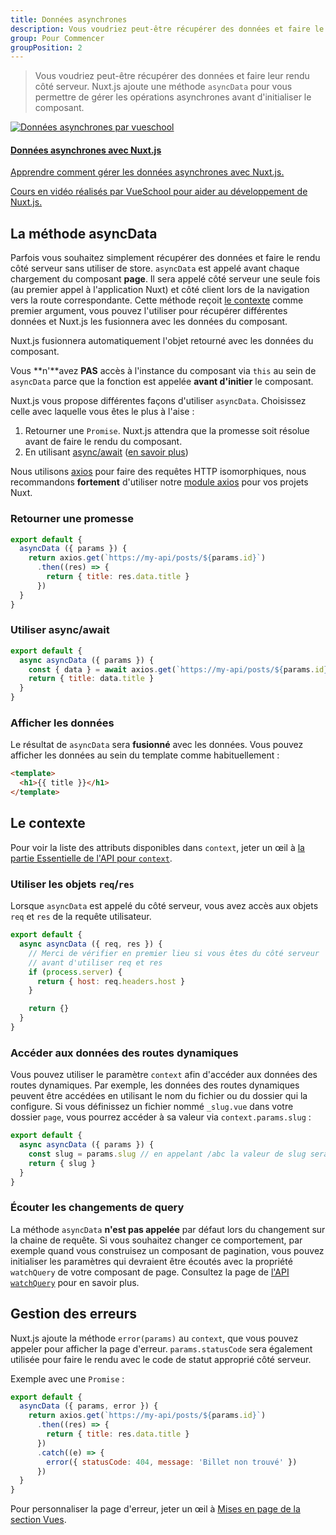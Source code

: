 ```yaml
---
title: Données asynchrones
description: Vous voudriez peut-être récupérer des données et faire le rendu côté serveur. Nuxt.js ajoute une méthode `asyncData` pour vous permettre de gérer les opérations asynchrones avant de définir les données du composant.
group: Pour Commencer
groupPosition: 2
---
```


> Vous voudriez peut-être récupérer des données et faire leur rendu côté serveur. Nuxt.js ajoute une méthode `asyncData` pour vous permettre de gérer les opérations asynchrones avant d'initialiser le composant.

<div>
  <a href="https://vueschool.io/courses/async-data-with-nuxtjs?friend=nuxt" target="_blank" class="Promote">
    <img src="/async-data-with-nuxtjs.png" srcset="/async-data-with-nuxtjs-2x.png 2x" alt="Données asynchrones par vueschool"/>
    <div class="Promote__Content">
      <h4 class="Promote__Content__Title">Données asynchrones avec Nuxt.js</h4>
      <p class="Promote__Content__Description">Apprendre comment gérer les données asynchrones avec Nuxt.js.</p>
      <p class="Promote__Content__Signature">Cours en vidéo réalisés par VueSchool pour aider au développement de Nuxt.js.</p>
    </div>
  </a>
</div>

## La méthode asyncData

Parfois vous souhaitez simplement récupérer des données et faire le rendu côté serveur sans utiliser de store.
`asyncData` est appelé avant chaque chargement du composant **page**.
Il sera appelé côté serveur une seule fois (au premier appel à l'application Nuxt) et côté client lors de la navigation vers la route correspondante.
Cette méthode reçoit [le contexte](/api/context) comme premier argument, vous pouvez l'utiliser pour récupérer différentes données et Nuxt.js les fusionnera avec les données du composant.

Nuxt.js fusionnera automatiquement l'objet retourné avec les données du composant.

<div class="Alert Alert--orange">

Vous **n'**avez **PAS** accès à l'instance du composant via `this` au sein de `asyncData` parce que la fonction est appelée **avant d'initier** le composant.

</div>

Nuxt.js vous propose différentes façons d'utiliser `asyncData`. Choisissez celle avec laquelle vous êtes le plus à l'aise :

1. Retourner une `Promise`. Nuxt.js attendra que la promesse soit résolue avant de faire le rendu du composant.
2. En utilisant [async/await](https://github.com/lukehoban/ecmascript-asyncawait) ([en savoir plus](https://zeit.co/blog/async-and-await))

<div class="Alert Alert--grey">

Nous utilisons [axios](https://github.com/mzabriskie/axios) pour faire des requêtes HTTP isomorphiques, nous recommandons <strong>fortement</strong> d'utiliser notre [module axios](https://axios.nuxtjs.org/) pour vos projets Nuxt.

</div>

### Retourner une promesse

```js
export default {
  asyncData ({ params }) {
    return axios.get(`https://my-api/posts/${params.id}`)
      .then((res) => {
        return { title: res.data.title }
      })
  }
}
```

### Utiliser async/await

```js
export default {
  async asyncData ({ params }) {
    const { data } = await axios.get(`https://my-api/posts/${params.id}`)
    return { title: data.title }
  }
}
```


### Afficher les données

Le résultat de `asyncData` sera **fusionné** avec les données.
Vous pouvez afficher les données au sein du template comme habituellement :

```html
<template>
  <h1>{{ title }}</h1>
</template>
```

## Le contexte

Pour voir la liste des attributs disponibles dans `context`, jeter un œil à [la partie Essentielle de l'API pour `context`](/api/context).

### Utiliser les objets `req`/`res`

Lorsque `asyncData` est appelé du côté serveur, vous avez accès aux objets `req` et `res` de la requête utilisateur.

```js
export default {
  async asyncData ({ req, res }) {
    // Merci de vérifier en premier lieu si vous êtes du côté serveur
    // avant d'utiliser req et res
    if (process.server) {
      return { host: req.headers.host }
    }

    return {}
  }
}
```

### Accéder aux données des routes dynamiques

Vous pouvez utiliser le paramètre `context` afin d'accéder aux données des routes dynamiques.
Par exemple, les données des routes dynamiques peuvent être accédées en utilisant le nom du fichier ou du dossier qui la configure.
Si vous définissez un fichier nommé `_slug.vue` dans votre dossier `page`, vous pourrez accéder à sa valeur via `context.params.slug` :

```js
export default {
  async asyncData ({ params }) {
    const slug = params.slug // en appelant /abc la valeur de slug sera "abc"
    return { slug }
  }
}
```

### Écouter les changements de query

La méthode `asyncData` **n'est pas appelée** par défaut lors du changement sur la chaine de requête.
Si vous souhaitez changer ce comportement, par exemple quand vous construisez un composant de pagination,
vous pouvez initialiser les paramètres qui devraient être écoutés avec la propriété `watchQuery` de votre composant de page.
Consultez la page de [l'API `watchQuery`](/api/pages-watchquery) pour en savoir plus.

## Gestion des erreurs

Nuxt.js ajoute la méthode `error(params)` au `context`, que vous pouvez appeler pour afficher la page d'erreur. `params.statusCode` sera également utilisée pour faire le rendu avec le code de statut approprié côté serveur.

Exemple avec une `Promise` :

```js
export default {
  asyncData ({ params, error }) {
    return axios.get(`https://my-api/posts/${params.id}`)
      .then((res) => {
        return { title: res.data.title }
      })
      .catch((e) => {
        error({ statusCode: 404, message: 'Billet non trouvé' })
      })
  }
}
```

Pour personnaliser la page d'erreur, jeter un œil à [Mises en page de la section Vues](/guide/views#mises-en-page).
